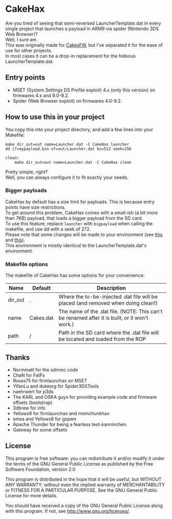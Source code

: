 CakeHax
=======

Are you tired of seeing that semi-reversed LauncherTemplate.dat in every single project that launches a payload in ARM9 via spider (Nintendo 3DS Web Browser)?  
Well, I sure am.  
This was originally made for [CakesFW](https://github.com/mid-kid/CakesForeveryWan), but I've separated it for the ease of use for other projects.  
In most cases it can be a drop-in replacement for the hideous LauncherTemplate.dat.  

Entry points
------------

* MSET (System Settings DS Profile exploit) 4.x (only this version) on firmwares 4.x and 9.0-9.2.
* Spider (Web Browser exploit) on firmwares 4.0-9.2.

How to use this in your project
-------------------------------

You copy this into your project directory, and add a few lines into your Makefile:  
```
make dir_out=out name=Launcher.dat -C CakeHax launcher
dd if=mypayload.bin of=out/Launcher.dat bs=512 seek=256

clean:
    make dir_out=out name=Launcher.dat -C CakeHax clean
```

Pretty simple, right?  
Well, you can always configure it to fit exactly your needs.  

### Bigger payloads

CakeHax by default has a size limit for payloads. This is because entry points have size restrictions.  
To get around this problem, CakeHax comes with a small-ish (a bit more than 7KB) payload, that loads a bigger payload from the SD card.  
To use this feature, replace `launcher` with `bigpayload` when calling the makefile, and use dd with a seek of 272.  
Please note that some changes will be made to your environment (see [this](https://github.com/mid-kid/CakeHax/blob/master/source/payload/start.s#L8) and [this](https://github.com/mid-kid/CakeHax/blob/master/source/payload/main.c#L35)).  
This environment is mostly identical to the LauncherTemplate.dat's environment.

### Makefile options

The makefile of CakeHax has some options for your convenience:  

Name    |Default  |Description
--------|---------|-----------
dir\_out|.        |Where the to-be-injected .dat file will be placed (and removed when doing clean!)
name    |Cakes.dat|The name of the .dat file. (NOTE: This can't be renamed after it is built, or it won't work.)
path    |/        |Path in the SD card where the .dat file will be located and loaded from the ROP

Thanks
------

* Normmatt for the sdmmc code
* ChaN for FatFs
* Roxas75 for firmlaunchax on MSET
* YifanLu and dukesrg for Spider3DSTools
* naehrwert for p3ds
* The KARL and OSKA guys for providing example code and firmware offsets (bootstrap)
* 3dbrew for info
* Yellows8 for firmlaunchax and memchunkhax
* smea and Yellows8 for gspwn
* Apache Thunder for being a fearless test-kanninchen.
* Gateway for some offsets

License
-------
This program is free software: you can redistribute it and/or modify
it under the terms of the GNU General Public License as published by
the Free Software Foundation, version 2.0

This program is distributed in the hope that it will be useful,
but WITHOUT ANY WARRANTY; without even the implied warranty of
MERCHANTABILITY or FITNESS FOR A PARTICULAR PURPOSE.  See the
GNU General Public License for more details.

You should have received a copy of the GNU General Public License
along with this program.  If not, see <http://www.gnu.org/licenses/>.